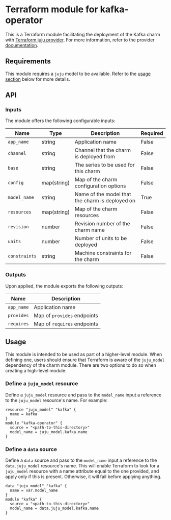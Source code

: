 # Terraform module for kafka-operator

This is a Terraform module facilitating the deployment of the Kafka charm with [Terraform juju provider](https://github.com/juju/terraform-provider-juju/). For more information, refer to the provider [documentation](https://registry.terraform.io/providers/juju/juju/latest/docs). 

## Requirements
This module requires a `juju` model to be available. Refer to the [usage section](#usage) below for more details.

## API

### Inputs
The module offers the following configurable inputs:

| Name | Type | Description | Required |
| - | - | - | - |
| `app_name`| string | Application name | False |
| `channel`| string | Channel that the charm is deployed from | False |
| `base`| string | The series to be used for this charm | False |
| `config`| map(string) | Map of the charm configuration options | False |
| `model_name`| string | Name of the model that the charm is deployed on | True |
| `resources`| map(string) | Map of the charm resources | False |
| `revision`| number | Revision number of the charm name | False |
| `units`| number | Number of units to be deployed | False |
| `constraints`| string | Machine constraints for the charm | False |


### Outputs
Upon applied, the module exports the following outputs:

| Name | Description |
| - | - |
| `app_name`|  Application name |
| `provides`| Map of `provides` endpoints |
| `requires`| Map of `requires` endpoints |

## Usage

This module is intended to be used as part of a higher-level module. When defining one, users should ensure that Terraform is aware of the `juju_model` dependency of the charm module. There are two options to do so when creating a high-level module:

### Define a `juju_model` resource
Define a `juju_model` resource and pass to the `model_name` input a reference to the `juju_model` resource's name. For example:

```
resource "juju_model" "kafka" {
  name = kafka
}
module "kafka-operator" {
  source = "<path-to-this-directory>"
  model_name = juju_model.kafka.name
}
```

### Define a `data` source
Define a `data` source and pass to the `model_name` input a reference to the `data.juju_model` resource's name. This will enable Terraform to look for a `juju_model` resource with a name attribute equal to the one provided, and apply only if this is present. Otherwise, it will fail before applying anything.

```
data "juju_model" "kafka" {
  name = var.model_name
}
module "kafka" {
  source = "<path-to-this-directory>"
  model_name = data.juju_model.kafka.name
}
```